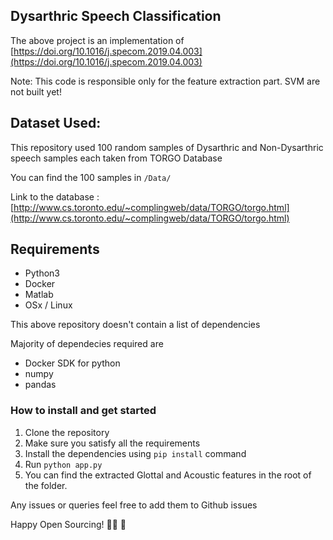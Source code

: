 ## Dysarthric Speech Classification

The above project is an implementation of [https://doi.org/10.1016/j.specom.2019.04.003](https://doi.org/10.1016/j.specom.2019.04.003)

Note: This code is responsible only for the feature extraction part. SVM are not built yet!

## Dataset Used:

This repository used 100 random samples of Dysarthric and Non-Dysarthric speech samples each taken from TORGO Database

You can find the 100 samples in `/Data/`

Link to the database : [http://www.cs.toronto.edu/~complingweb/data/TORGO/torgo.html](http://www.cs.toronto.edu/~complingweb/data/TORGO/torgo.html)

## Requirements

- Python3
- Docker
- Matlab
- OSx / Linux

This above repository doesn't contain a list of dependencies

Majority of dependecies required are

- Docker SDK for python
- numpy
- pandas

### How to install and get started

1. Clone the repository
2. Make sure you satisfy all the requirements
3. Install the dependencies using `pip install` command
4. Run `python app.py`
5. You can find the extracted Glottal and Acoustic features in the root of the folder.

Any issues or queries feel free to add them to Github issues

Happy Open Sourcing! 🎉🥳 🤖
